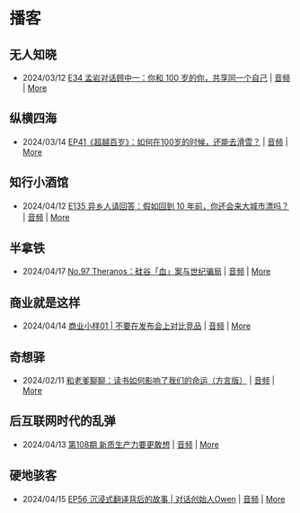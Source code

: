 # 播客

## 无人知晓
- 2024/03/12 [E34 孟岩对话顾中一：你和 100 岁的你，共享同一个自己](https://www.xiaoyuzhoufm.com/episode/65effcb5421188fe6adc9f41) | [音频](https://dts-api.xiaoyuzhoufm.com/track/611719d3cb0b82e1df0ad29e/65effcb5421188fe6adc9f41/media.xyzcdn.net/lmrDHW9ykqTLnzJhhyFDBFdUQ27Z.m4a) | [More](channels/%E6%97%A0%E4%BA%BA%E7%9F%A5%E6%99%93.md)

## 纵横四海
- 2024/03/14 [EP41《超越百岁》：如何在100岁的时候，还能去滑雪？](https://www.ximalaya.com/sound/714108095) | [音频](https://audio.xmcdn.com/storages/99b1-audiofreehighqps/0C/1E/GKwRIasJyJLLCM1d6gK3cBCP.m4a) | [More](channels/%E7%BA%B5%E6%A8%AA%E5%9B%9B%E6%B5%B7.md)

## 知行小酒馆
- 2024/04/12 [E135 异乡人请回答：假如回到 10 年前，你还会来大城市漂吗？](https://www.xiaoyuzhoufm.com/episode/66189a6848c40e2fb0cc1e18) | [音频](https://dts-api.xiaoyuzhoufm.com/track/6013f9f58e2f7ee375cf4216/66189a6848c40e2fb0cc1e18/media.xyzcdn.net/lqWuRXyCJoaMvTk9iNzSFUtKZtR8.m4a) | [More](channels/%E7%9F%A5%E8%A1%8C%E5%B0%8F%E9%85%92%E9%A6%86.md)

## 半拿铁
- 2024/04/17 [No.97 Theranos：硅谷「血」案与世纪骗局](https://www.ximalaya.com/sound/723197003) | [音频](https://dl.wavpub.com/item/227_31598745_7797.m4a) | [More](channels/%E5%8D%8A%E6%8B%BF%E9%93%81.md)

## 商业就是这样
- 2024/04/14 [商业小样01 | 不要在发布会上对比竞品](https://www.ximalaya.com/sound/722611010) | [音频](https://audio.xmcdn.com/storages/f967-audiofreehighqps/91/25/GKwRIJEJ8aA9ADziNgLGLqEl-aacv2-48K.m4a) | [More](channels/%E5%95%86%E4%B8%9A%E5%B0%B1%E6%98%AF%E8%BF%99%E6%A0%B7.md)

## 奇想驿
- 2024/02/11 [和老爹聊聊：读书如何影响了我们的命运（方言版）](https://www.xiaoyuzhoufm.com/episode/65c839a90bef6c2074d27174) | [音频](https://dts-api.xiaoyuzhoufm.com/track/6034daea97755b8fc9c66480/65c839a90bef6c2074d27174/media.xyzcdn.net/ljFv7ZFgmiyNZuNiYLWTh8I-KQ6F.m4a) | [More](channels/%E5%A5%87%E6%83%B3%E9%A9%BF.md)

## 后互联网时代的乱弹
- 2024/04/13 [第108期 新质生产力要更敢想](https://hosting.wavpub.cn/pie/ep108/) | [音频](https://tk.wavpub.com/WPDL_qArzYjhAPfScABejapqLCWqfMsUUVdkFpbasWvhWzSApwnKuQwnhBmqGLa-a4.mp3) | [More](channels/%E5%90%8E%E4%BA%92%E8%81%94%E7%BD%91%E6%97%B6%E4%BB%A3%E7%9A%84%E4%B9%B1%E5%BC%B9.md)

## 硬地骇客
- 2024/04/15 [EP56 沉浸式翻译背后的故事 | 对话创始人Owen](https://www.xiaoyuzhoufm.com/episode/661d2dc748c40e2fb07c6b99) | [音频](https://dts-api.xiaoyuzhoufm.com/track/640ee2438be5d40013fe4a87/661d2dc748c40e2fb07c6b99/media.xyzcdn.net/lqTNzM4tJg0tFj_nmRRIMTdXKFMv.m4a) | [More](channels/%E7%A1%AC%E5%9C%B0%E9%AA%87%E5%AE%A2.md)

